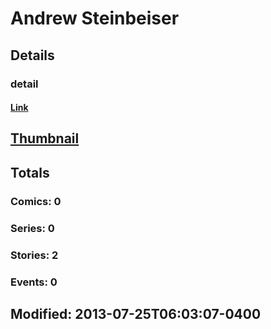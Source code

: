 # Andrew  Steinbeiser 
## Details
### detail
#### [Link](http://marvel.com/comics/creators/12348/andrew_steinbeiser?utm_campaign=apiRef&utm_source=225578a89fc76f3d20fbffda5d17a88d)
## [Thumbnail](http://i.annihil.us/u/prod/marvel/i/mg/b/40/image_not_available.jpg)
## Totals
### Comics: 0
### Series: 0
### Stories: 2
### Events: 0
## Modified: 2013-07-25T06:03:07-0400